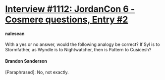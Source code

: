 # [Interview #1112: JordanCon 6 - Cosmere questions, Entry #2](https://www.theoryland.com/intvmain.php?i=1112#2)

#### nalesean

With a yes or no answer, would the following analogy be correct? If Syl is to Stormfather, as Wyndle is to Nightwatcher, then is Pattern to Cusicesh?

#### Brandon Sanderson

[Paraphrased]: No, not exactly.

